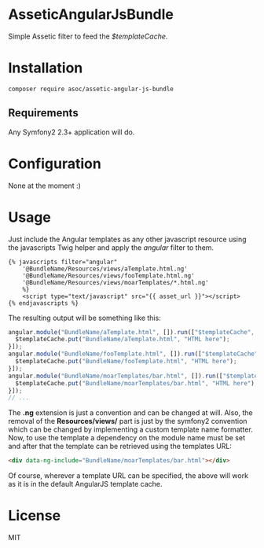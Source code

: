 AsseticAngularJsBundle
======================
Simple Assetic filter to feed the *$templateCache*.

# Installation
```shell
composer require asoc/assetic-angular-js-bundle
```

## Requirements
Any Symfony2 2.3+ application will do.

# Configuration
None at the moment :)

# Usage
Just include the Angular templates as any other javascript resource using the javascripts Twig helper and apply the *angular* filter to them.

```twig
{% javascripts filter="angular"
    '@BundleName/Resources/views/aTemplate.html.ng'
    '@BundleName/Resources/views/fooTemplate.html.ng'
    '@BundleName/Resources/views/moarTemplates/*.html.ng'
    %}
    <script type="text/javascript" src="{{ asset_url }}"></script>
{% endjavascripts %}
```

The resulting output will be something like this:

```javascript
angular.module("BundleName/aTemplate.html", []).run(["$templateCache", function($templateCache) {
  $templateCache.put("BundleName/aTemplate.html", "HTML here");
}]);
angular.module("BundleName/fooTemplate.html", []).run(["$templateCache", function($templateCache) {
  $templateCache.put("BundleName/fooTemplate.html", "HTML here");
}]);
angular.module("BundleName/moarTemplates/bar.html", []).run(["$templateCache", function($templateCache) {
  $templateCache.put("BundleName/moarTemplates/bar.html", "HTML here");
}]);
// ...
```

The **.ng** extension is just a convention and can be changed at will. Also, the removal of the **Resources/views/** part is just by the symfony2 convention which can be changed by implementing a custom template name formatter. Now, to use the template a dependency on the module name must be set and after that the template can be retrieved using the templates URL:

```html
<div data-ng-include="BundleName/moarTemplates/bar.html"></div>
```

Of course, wherever a template URL can be specified, the above will work as it is in the default AngularJS template cache.

# License
MIT
